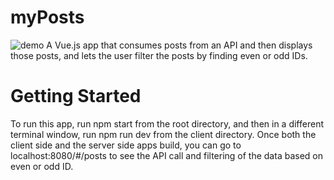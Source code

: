 # myPosts
![demo](../docs/demo.gif)
A Vue.js app that consumes posts from an API and then displays those posts, and lets the user filter the posts by finding even or odd IDs.

# Getting Started
To run this app, run npm start from the root directory, 
and then in a different terminal window, run npm run dev from 
the client directory. Once both the client side and the server 
side apps build, you can go to localhost:8080/#/posts to 
see the API call and filtering of the data based on even or odd ID.  